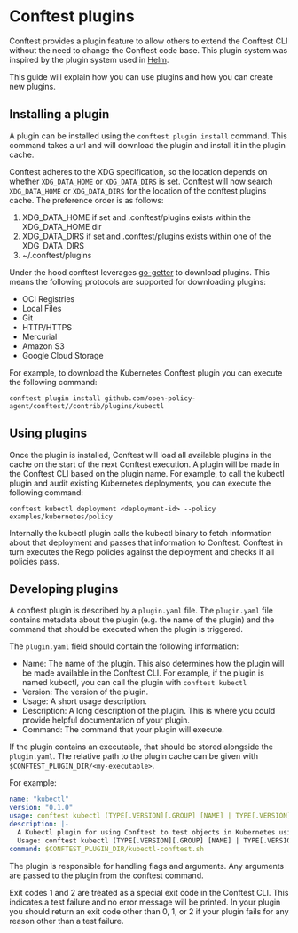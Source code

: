# Conftest plugins

Conftest provides a plugin feature to allow others to extend the Conftest CLI without the need to change the Conftest code base. This plugin system was inspired by the plugin system used in [Helm](https://github.com/helm/helm).

This guide will explain how you can use plugins and how you can create new plugins.

## Installing a plugin

A plugin can be installed using the `conftest plugin install` command. This command takes a url and will download the plugin and install it in the plugin cache.

Conftest adheres to the XDG specification, so the location depends on whether `XDG_DATA_HOME` or `XDG_DATA_DIRS` is set. Conftest will now search `XDG_DATA_HOME` or `XDG_DATA_DIRS` for the location of the conftest plugins cache. The preference order is as follows:

1. XDG_DATA_HOME if set and .conftest/plugins exists within the XDG_DATA_HOME dir
2. XDG_DATA_DIRS if set and .conftest/plugins exists within one of the XDG_DATA_DIRS
3. ~/.conftest/plugins

Under the hood conftest leverages [go-getter](https://github.com/hashicorp/go-getter) to download plugins. This means the following protocols are supported for downloading plugins:

- OCI Registries
- Local Files
- Git
- HTTP/HTTPS
- Mercurial
- Amazon S3
- Google Cloud Storage

For example, to download the Kubernetes Conftest plugin you can execute the following command:

```console
conftest plugin install github.com/open-policy-agent/conftest//contrib/plugins/kubectl
```

## Using plugins

Once the plugin is installed, Conftest will load all available plugins in the cache on the start of the next Conftest execution. A plugin will be made in the Conftest CLI based on the plugin name. For example, to call the kubectl plugin and audit existing Kubernetes deployments, you can execute the following command:

```console
conftest kubectl deployment <deployment-id> --policy examples/kubernetes/policy
```

Internally the kubectl plugin calls the kubectl binary to fetch information about that deployment and passes that information to Conftest. Conftest in turn executes the Rego policies against the deployment and checks if all policies pass.

## Developing plugins

A conftest plugin is described by a `plugin.yaml` file. The `plugin.yaml` file contains metadata about the plugin (e.g. the name of the plugin) and the command that should be executed when the plugin is triggered.

The `plugin.yaml` field should contain the following information:

- Name: The name of the plugin. This also determines how the plugin will be made available in the Conftest CLI. For example, if the plugin is named kubectl, you can call the plugin with `conftest kubectl`
- Version: The version of the plugin.
- Usage: A short usage description.
- Description: A long description of the plugin. This is where you could provide helpful documentation of your plugin.
- Command: The command that your plugin will execute.

If the plugin contains an executable, that should be stored alongside the `plugin.yaml`. The relative path to the plugin cache can be given with `$CONFTEST_PLUGIN_DIR/<my-executable>`.

For example:

```yaml
name: "kubectl"
version: "0.1.0"
usage: conftest kubectl (TYPE[.VERSION][.GROUP] [NAME] | TYPE[.VERSION][.GROUP]/NAME).
description: |-
  A Kubectl plugin for using Conftest to test objects in Kubernetes using Open Policy Agent.
  Usage: conftest kubectl (TYPE[.VERSION][.GROUP] [NAME] | TYPE[.VERSION][.GROUP]/NAME).
command: $CONFTEST_PLUGIN_DIR/kubectl-conftest.sh
```

The plugin is responsible for handling flags and arguments. Any arguments are passed to the plugin from the conftest command.

Exit codes 1 and 2 are treated as a special exit code in the Conftest CLI. This indicates a test failure and no error message will be printed. In your plugin you should return an exit code other than 0, 1, or 2 if your plugin fails for any reason other than a test failure.
